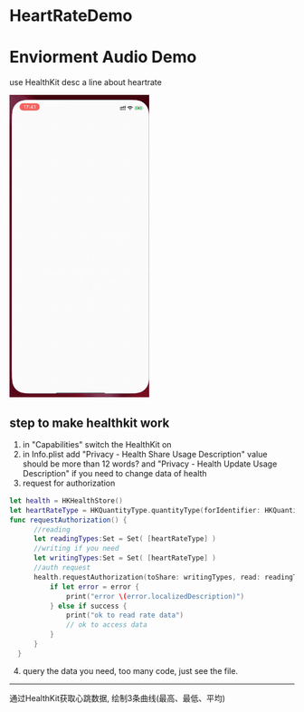# HeartRateDemo
# Enviorment Audio Demo

use HealthKit desc a line about heartrate  

![demo](https://github.com/ChaosTong/HeartRateDemo/blob/master/demo.gif?raw=true)

## step to make healthkit work
1. in "Capabilities" switch the HealthKit on
2. in Info.plist add "Privacy - Health Share Usage Description" value should be more than 12 words?
 and "Privacy - Health Update Usage Description" if you need to change data of health
3. request for authorization

``` swift
let health = HKHealthStore()
let heartRateType = HKQuantityType.quantityType(forIdentifier: HKQuantityTypeIdentifier.heartRate)!
func requestAuthorization() {
      //reading
      let readingTypes:Set = Set( [heartRateType] )
      //writing if you need
      let writingTypes:Set = Set( [heartRateType] )
      //auth request
      health.requestAuthorization(toShare: writingTypes, read: readingTypes) { (success, error) -> Void in
          if let error = error {
              print("error \(error.localizedDescription)")
          } else if success {
              print("ok to read rate data")
              // ok to access data
          }
      }
  }
```
4. query the data you need, too many code, just see the file.
---
通过HealthKit获取心跳数据, 绘制3条曲线(最高、最低、平均)
